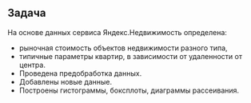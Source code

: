 ## Задача

На основе данных сервиса Яндекс.Недвижимость определена:

- рыночная стоимость объектов недвижимости разного типа,
- типичные параметры квартир, в зависимости от удаленности от центра.
- Проведена предобработка данных.
- Добавлены новые данные.
- Построены гистограммы, боксплоты, диаграммы рассеивания.